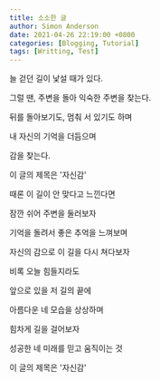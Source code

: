```yaml
---
title: 소소한 글
author: Simon Anderson
date: 2021-04-26 22:19:00 +0800
categories: [Blogging, Tutorial]
tags: [Writting, Test]
---
```




늘 걷던 길이 낯설 때가 있다.

그럴 땐, 주변을 돌아 익숙한 주변을 찾는다.

뒤를 돌아보기도, 멈춰 서 있기도 하며

내 자신의 기억을 더듬으며

감을 찾는다.



이 글의 제목은 '자신감'

때론 이 길이 안 맞다고 느낀다면

잠깐 쉬어 주변을 둘러보자

기억을 돌려서 좋은 추억을 느껴보며

자신의 감으로 이 길을 다시 쳐다보자



비록 오늘 힘들지라도

앞으로 있을 저 길의 끝에

아름다운 네 모습을 상상하며

힘차게 길을 걸어보자



성공한 네 미래를 믿고 움직이는 것

이 글의 제목은 '자신감'